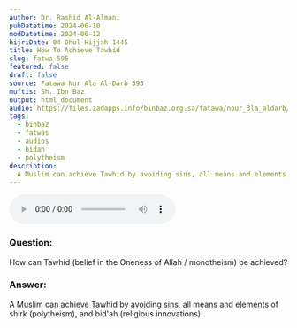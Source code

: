 ```yaml
---
author: Dr. Rashid Al-Almani
pubDatetime: 2024-06-10
modDatetime: 2024-06-12
hijriDate: 04 Dhul-Hijjah 1445
title: How To Achieve Tawhid
slug: fatwa-595
featured: false
draft: false
source: Fatawa Nur Ala Al-Darb 595
muftis: Sh. Ibn Baz
output: html_document
audio: https://files.zadapps.info/binbaz.org.sa/fatawa/nour_3la_aldarb/nour_595/59520.mp3
tags:
  - binbaz
  - fatwas
  - audios
  - bidah
  - polytheism
description:
  A Muslim can achieve Tawhid by avoiding sins, all means and elements of polytheism and bid'ah.
---
```


<audio controls>
 <source src="https://files.zadapps.info/binbaz.org.sa/fatawa/nour_3la_aldarb/nour_595/59520.mp3" type="audio/mpeg"/><p>Your browser does not support the audio element.</p>
</audio>

### Question: 

How can Tawhid (belief in the Oneness of Allah / monotheism) be achieved?

### Answer: 

A Muslim can achieve Tawhid by avoiding sins, all means and elements of shirk (polytheism), and bid'ah (religious innovations).
